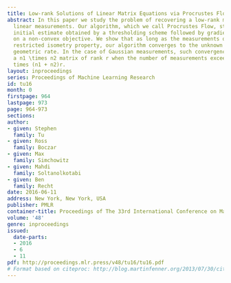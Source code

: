 ```yaml
---
title: Low-rank Solutions of Linear Matrix Equations via Procrustes Flow
abstract: In this paper we study the problem of recovering a low-rank matrix from
  linear measurements. Our algorithm, which we call Procrustes Flow, starts from an
  initial estimate obtained by a thresholding scheme followed by gradient descent
  on a non-convex objective. We show that as long as the measurements obey a standard
  restricted isometry property, our algorithm converges to the unknown matrix at a
  geometric rate. In the case of Gaussian measurements, such convergence occurs for
  a n1 \times n2 matrix of rank r when the number of measurements exceeds a constant
  times (n1 + n2)r.
layout: inproceedings
series: Proceedings of Machine Learning Research
id: tu16
month: 0
firstpage: 964
lastpage: 973
page: 964-973
sections: 
author:
- given: Stephen
  family: Tu
- given: Ross
  family: Boczar
- given: Max
  family: Simchowitz
- given: Mahdi
  family: Soltanolkotabi
- given: Ben
  family: Recht
date: 2016-06-11
address: New York, New York, USA
publisher: PMLR
container-title: Proceedings of The 33rd International Conference on Machine Learning
volume: '48'
genre: inproceedings
issued:
  date-parts:
  - 2016
  - 6
  - 11
pdf: http://proceedings.mlr.press/v48/tu16/tu16.pdf
# Format based on citeproc: http://blog.martinfenner.org/2013/07/30/citeproc-yaml-for-bibliographies/
---
```

